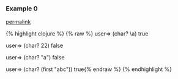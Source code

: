 ### Example 0
[permalink](#example-0)

{% highlight clojure %}
{% raw %}
user=> (char? \a)
true

user=> (char? 22)
false

user=> (char? "a")
false

user=> (char? (first "abc"))
true{% endraw %}
{% endhighlight %}


